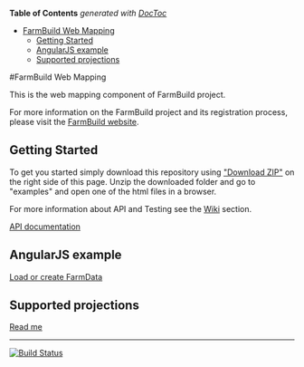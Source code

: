 <!-- START doctoc generated TOC please keep comment here to allow auto update -->
<!-- DON'T EDIT THIS SECTION, INSTEAD RE-RUN doctoc TO UPDATE -->
**Table of Contents**  *generated with [DocToc](https://github.com/thlorenz/doctoc)*

- [FarmBuild Web Mapping](#farmbuild-web-mapping)
  - [Getting Started](#getting-started)
  - [AngularJS example](#angularjs-example)
  - [Supported projections](#supported-projections)

<!-- END doctoc generated TOC please keep comment here to allow auto update -->

#FarmBuild Web Mapping

This is the web mapping component of FarmBuild project.

For more information on the FarmBuild project and its registration process, please visit the <a href="http://farmbuild.github.io/farmbuild/">FarmBuild website</a>.

## Getting Started

To get you started simply download this repository using <a href="https://github.com/FarmBuild/farmbuild-web-mapping/archive/master.zip" target="_blank">"Download ZIP"</a> on the right side of this page.
Unzip the downloaded folder and go to "examples" and open one of the html files in a browser.

For more information about API and Testing see the [Wiki](https://github.com/FarmBuild/farmbuild-web-mapping/wiki) section.

<a href="https://rawgit.com/FarmBuild/farmbuild-web-mapping/master/docs/farmbuild-web-mapping/1.1.0/index.html" target="_blank">API documentation</a>

## AngularJS example
<a href="https://rawgit.com/FarmBuild/farmbuild-web-mapping/master/examples/index.html" target="_blank">Load or create FarmData</a>

## Supported projections
<a href="https://github.com/FarmBuild/farmbuild-web-mapping/tree/master/src/projections/README.md">Read me</a>

***

[![Build Status](https://travis-ci.org/FarmBuild/farmbuild-web-mapping.svg)](https://travis-ci.org/FarmBuild/farmbuild-web-mapping)
